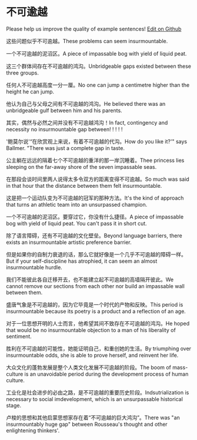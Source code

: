 # 不可逾越

Please help us improve the quality of example sentences! [Edit on Github](https://github.com/jiyushe/jiyu-example-sentence-source/blob/main/chinese/bukeyuyue.md)

<p><span class="chinese">这些问题似乎不可逾越。</span><span class="english">These problems can seem insurmountable.</span></p>

<p><span class="chinese">一个不可逾越的泥沼区。</span><span class="english">A piece of impassable bog with yield of liquid peat.</span></p>

<p><span class="chinese">这三个群体间存在不可逾越的鸿沟。</span><span class="english">Unbridgeable gaps existed between these three groups.</span></p>

<p><span class="chinese">任何人不可逾越高度一分一厘。</span><span class="english">No one can jump a centimetre higher than the height he can jump.</span></p>

<p><span class="chinese">他认为自己与父母之间有不可逾越的鸿沟。</span><span class="english">He believed there was an unbridgeable gulf between him and his parents.</span></p>

<p><span class="chinese">其实，偶然与必然之间并没有不可逾越鸿沟！</span><span class="english">In fact, contingency and necessity no insurmountable gap between! ! ! ! !</span></p>

<p><span class="chinese">'鲍莫尔说'“在欣赏观上来说，有着不可逾越的代沟。</span><span class="english">How do you like it?'" says Ballmer. "There was just a complete gap in taste.</span></p>

<p><span class="chinese">公主躺在远远的隔着七个不可逾越的重洋的那一岸沉睡着。</span><span class="english">Thee princess lies sleeping on the far-away shore of the seven impassable seas.</span></p>

<p><span class="chinese">在那段会谈时间里两人说得太多令双方的距离变得不可逾越。</span><span class="english">So much was said in that hour that the distance between them felt insurmountable.</span></p>

<p><span class="chinese">这是把一个运动队变为不可逾越的冠军的那种方法。</span><span class="english">It's the kind of approach that turns an athletic team into an unsurpassed champion.</span></p>

<p><span class="chinese">一个不可逾越的泥沼区。要穿过它，你没有什么捷径。</span><span class="english">A piece of impassable bog with yield of liquid peat. You can't pass it in short cut.</span></p>

<p><span class="chinese">除了语言障碍，还有不可逾越的文化壁垒。</span><span class="english">Beyond language barriers, there exists an insurmountable artistic preference barrier.</span></p>

<p><span class="chinese">但是如果你的自制力衰退的话，那么它就好像是一个几乎不可逾越的障碍一样。</span><span class="english">But if your self-discipline has atrophied, it can seem an almost insurmountable hurdle.</span></p>

<p><span class="chinese">我们不能彼此各自迁移开去，也不能建立起不可逾越的高墙隔开彼此。</span><span class="english">We cannot remove our sections from each other nor build an impassable wall between them.</span></p>

<p><span class="chinese">盛唐气象是不可逾越的，因为它毕竟是一个时代的产物和反映。</span><span class="english">This period is insurmountable because its poetry is a product and a reflection of an age.</span></p>

<p><span class="chinese">对于一位思想开明的人士而言，他希望其间不致存在不可逾越的鸿沟。</span><span class="english">He hoped that would be no insurmountable objection to a man of his liberality of sentiment.</span></p>

<p><span class="chinese">胜利在不可逾越的可能性，她能证明自己，和重创她的生活。</span><span class="english">By triumphing over insurmountable odds, she is able to prove herself, and reinvent her life.</span></p>

<p><span class="chinese">大众文化的蓬勃发展是整个人类文化发展不可逾越的阶段。</span><span class="english">The boom of mass-culture is an unavoidable period during the development process of human culture.</span></p>

<p><span class="chinese">工业化是社会进步的必由之路，是不可逾越的重要历史阶段。</span><span class="english">Indsutrialization is necessary to social imdevelopment, which is an unsurpassable historical stage.</span></p>

<p><span class="chinese">卢梭的思想和其他启蒙思想家存在着“不可逾越的巨大鸿沟”。</span><span class="english">There was "an insurmountably huge gap" between Rousseau's thought and other enlightening thinkers'.</span></p>

